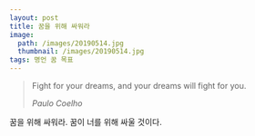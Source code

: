 ```yaml
---
layout: post
title: 꿈을 위해 싸워라
image:
  path: /images/20190514.jpg
  thumbnail: /images/20190514.jpg
tags: 명언 꿈 목표
---
```


> Fight for your dreams, and your dreams will fight for you.
> 
> <cite>Paulo Coelho</cite>

꿈을 위해 싸워라. 꿈이 너를 위해 싸울 것이다.